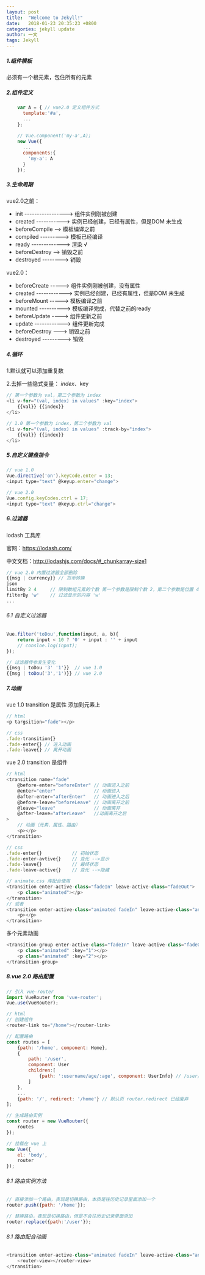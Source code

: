 ```yaml
---
layout: post
title:  "Welcome to Jekyll!"
date:   2018-01-23 20:35:23 +0800
categories: jekyll update
author: 一文
tags: Jekyll
---
```

##### 1.组件模板
必须有一个根元素，包住所有的元素
##### 2.组件定义
```js
    var A = { // vue2.0 定义组件方式
      template:'#a',
      ... 
    };
    
    // Vue.component('my-a',A);
    new Vue({
      ...
      components:{
        'my-a': A
      }
    });
```
##### 3.生命周期
vue2.0之前：
- init -----------------> 组件实例刚被创建
- created -----------> 实例已经创建，已经有属性，但是DOM 未生成
- beforeCompile --> 模板编译之前
- compiled ---------> 模板已经编译
- ready -------------> 渲染 √
- beforeDestroy --> 销毁之前
- destroyed --------> 销毁

vue2.0：
- beforeCreate -----> 组件实例刚被创建，没有属性
- created ------------> 实例已经创建，已经有属性，但是DOM 未生成
- beforeMount -----> 模板编译之前
- mounted ----------> 模板编译完成，代替之前的ready
- beforeUpdate ----> 组件更新之前 
- update ------------> 组件更新完成
- beforeDestroy ---> 销毁之前
- destroyed ---------> 销毁
##### 4.循环
1.默认就可以添加重复数

2.去掉一些隐式变量： $index、$key

```js
// 第一个参数为 val，第二个参数为 index
<li v-for="(val, index) in values" :key="index">
    {{val}} {{index}}
</li>
```
```js
// 1.0 第一个参数为 index，第二个参数为 val
<li v-for="(val, index) in values" :track-by="index">
    {{val}} {{index}}
</li>
```
##### 5.自定义键盘指令


```js
// vue 1.0
Vue.directive('on').keyCode.enter = 13;
<input type="text" @keyup.enter="change">

// vue 2.0
Vue.config.keyCodes.ctrl = 17;
<input type="text" @keyup.ctrl="change">
```
##### 6.过滤器
lodash 工具库

官网：https://lodash.com/

中文文档：http://lodashjs.com/docs/#_chunkarray-size1

```js
// vue 2.0 内置过滤器全部删除
{{msg | currency}} // 货币转换
json
limitBy 2 4     // 限制数组元素的个数 第一个参数是限制个数 2，第二个参数是位置 4
filterBy 'w'    // 过滤显示的内容 'w'
...

```
###### 6.1 自定义过滤器

```js
Vue.filter('toDou',function(input, a, b){
    return input < 10 ? '0' + input : '' + input
    // consloe.log(input);
});

// 过滤器传参发生变化
{{msg | toDou '3' '1'}}  // vue 1.0
{{msg | toDou('3','1')}} // vue 2.0
```
##### 7.动画
vue 1.0 transition 是属性 添加到元素上

```js
// html
<p targsition="fade"></p>

// css
.fade-transition{}
.fade-enter{} // 进入动画
.fade-leave{} // 离开动画
```


vue 2.0 transition 是组件 <transition></transition>
```js
// html
<transition name="fade"
    @before-enter="beforeEnter" // 动画进入之前
    @enter="enter"              // 动画进入
    @after-enter="afterEnter"   // 动画进入之后
    @before-leave="beforeLeave" // 动画离开之前
    @leave="leave"              // 动画离开
    @after-leave="afterLeave"   //动画离开之后
>
    // 动画（元素、属性、路由）
    <p></p>
</transition>

// css
.fade-enter{}           // 初始状态
.fade-enter-avtive{}    // 变化 -->显示
.fade-leave{}           // 最终状态
.fade-leave-active{}    // 变化 -->隐藏

// animate.css 库配合使用
<transition enter-active-class="fadeIn" leave-active-class="fadeOut">
    <p class="animated"></p>
</transition>
// 或者
<transition enter-active-class="animated fadeIn" leave-active-class="animated fadeOut">
    <p></p>
</transition>
```
多个元素动画 <transition-group></transition-group>


```js
<transition-group enter-active-class="fadeIn" leave-active-class="fadeOut">
    <p class="animated" :key="1"></p>
    <p class="animated" :key="2"></p>
</transition-group>
```
##### 8.vue 2.0 路由配置

```js
// 引入 vue-router
import VueRouter from 'vue-router';
Vue.use(VueRouter);

// html
// 创建组件
<router-link to="/home"></router-link>

// 配置路由
const routes = [
    {path: '/home', component: Home},
    {
        path: '/user',
        component: User
        children:[
            {path: ':username/age/:age', component: UserInfo} // /user/yiran/age=20
        ]
    },
    ...
    {path: '/', redirect: '/home'} // 默认页 router.redirect 已经废弃
];

// 生成路由实例
const router = new VueRouter({
    routes
});

// 挂载在 vue 上
new Vue({
    el: 'body',
    router
});
```
###### 8.1 路由实例方法

```js
// 直接添加一个路由，表现是切换路由，本质是往历史记录里面添加一个
router.push({path: '/home'});

// 替换路由，表现是切换路由，但是不会往历史记录里面添加
router.replace({path:'/user'});
```
###### 8.1 路由配合动画

```js
<transition enter-active-class="animated fadeIn" leave-active-class="animated fadeOut">
    <router-view></router-view>
</transition>
```
